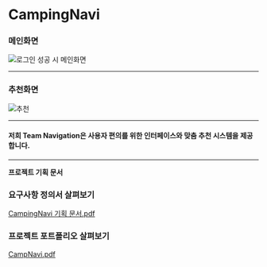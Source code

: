<h1>CampingNavi</h1>

<h3>메인화면</h3>

![로그인 성공 시 메인화면](https://github.com/checkIn97/CampingNavi/assets/158795073/b1171bb0-3b51-44d6-bd6c-a783bce3c705)

<hr>

<h3>추천화면</h3>

![추천](https://github.com/checkIn97/CampingNavi/assets/158795073/33b34b0e-11e0-439b-901e-1a6f3bba3947)

<hr>
<h4>저희 Team Navigation은 사용자 편의를 위한 인터페이스와 맞춤 추천 시스템을 제공합니다.</h4>

<hr>
<strong>프로젝트 기획 문서</strong>

### 요구사항 정의서 살펴보기
[CampingNavi 기획 문서.pdf](https://github.com/user-attachments/files/16047752/CampingNavi.pdf)


### 프로젝트 포트폴리오 살펴보기
[CampNavi.pdf](https://github.com/user-attachments/files/16047740/CampNavi.pdf)
